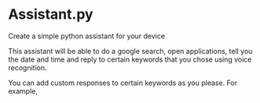 # Assistant.py
Create a simple python assistant for your device

This assistant will be able to do a google search, open applications, tell you the date and time and reply to certain keywords that you chose using voice recognition.

You can add custom responses to certain keywords as you please. For example, 
